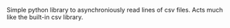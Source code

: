 Simple python library to asynchroniously read lines of csv files. Acts much like the built-in csv library.
